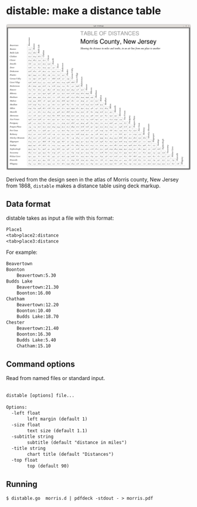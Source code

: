 # distable: make a distance table

![distable](morris.png)

Derived from the design seen in the atlas of Morris county, New Jersey from 1868,
```distable``` makes a distance table using deck markup.

## Data format

distable takes as input a file with this format:

	Place1
	<tab>place2:distance
	<tab>place3:distance

For example:
```
Beavertown
Boonton
	Beavertown:5.30
Budds Lake
	Beavertown:21.30
	Boonton:16.00
Chatham
	Beavertown:12.20
	Boonton:10.40
	Budds Lake:18.70
Chester
	Beavertown:21.40
	Boonton:16.30
	Budds Lake:5.40
	Chatham:15.10
```

## Command options

Read from named files or standard input.
```

distable [options] file...

Options:
  -left float
    	left margin (default 1)
  -size float
    	text size (default 1.1)
  -subtitle string
    	subtitle (default "distance in miles")
  -title string
    	chart title (default "Distances")
  -top float
    	top (default 90)

```


## Running

	$ distable.go  morris.d | pdfdeck -stdout - > morris.pdf

